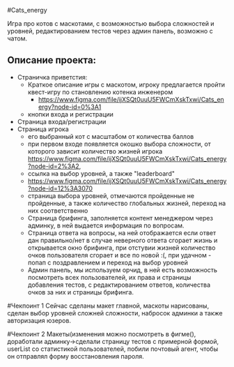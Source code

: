 #Cats_energy

Игра про котов с маскотами, с возможностью выбора сложностей и уровней, редактированием тестов через админ панель, возможно с чатом. 

Описание проекта:
-
- Страничка приветстия:
  - Краткое описание игры с маскотом, игроку предлагается пройти квест-игру по становлению котенка инженером 
    - https://www.figma.com/file/ijXSQt0uuU5FWCmXskTxwi/Cats_energy?node-id=0%3A1
  - кнопки входа и регистрации
- Страница входа/регистрации
- Страница игрока
  - его выбранный кот с масштабом от количества баллов
  - при первом входе появляется окошко выбора сложности, от которого зависит количество жизней игрока https://www.figma.com/file/ijXSQt0uuU5FWCmXskTxwi/Cats_energy?node-id=2%3A2, 
  - ссылка на выбор уровней, а также "leaderboard"
  - https://www.figma.com/file/ijXSQt0uuU5FWCmXskTxwi/Cats_energy?node-id=12%3A3070
  - страница выбора уровней, отмечаются пройденные не пройденные, а также количество глобальных жизней, переход на них соответственно
  - Страница брифинга, заполняется контент менеджером через админку, в ней выдается информация по вопросам.
  - Страница ответа на вопросы, на ней отображается если ответ дан правильно/нет в случае неверного ответа сгорает жизнь и открывается окно брифинга, при отстувии жизней количество очков пользователя сгорает и все по новой :(, при удачном - попап с поздравлением и переход на выбор уровней 
  - Админ панель, мы используем орчид, в ней есть возможность посмотреть всех пользователей, их права и страницы добавления тестов, с редактированием ответов, количества очков за них и страницы брифинга.

#Чекпоинт 1
Сейчас сделаны макет главной, маскоты нарисованы, сделан выбор уровней сложней сложности, набросок админки а также авторизация юзеров.

#Чекпоинт 2
Макеты(изменения можно посмотреть в фигме(), доработали админку->сделали страницу тестов с примерной формой, userList со статистикой пользователей, побили почтовый агент, чтобы он отправлял форму восстановления пароля. 
